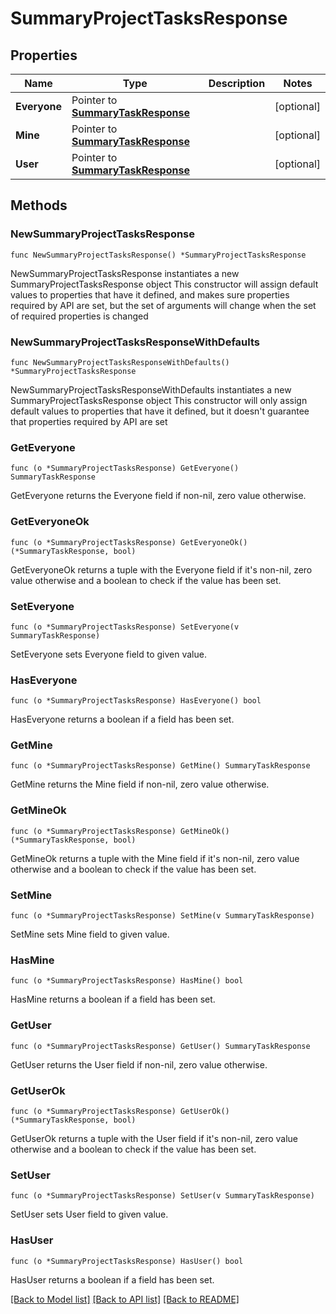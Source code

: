# SummaryProjectTasksResponse

## Properties

Name | Type | Description | Notes
------------ | ------------- | ------------- | -------------
**Everyone** | Pointer to [**SummaryTaskResponse**](summary.TaskResponse.md) |  | [optional] 
**Mine** | Pointer to [**SummaryTaskResponse**](summary.TaskResponse.md) |  | [optional] 
**User** | Pointer to [**SummaryTaskResponse**](summary.TaskResponse.md) |  | [optional] 

## Methods

### NewSummaryProjectTasksResponse

`func NewSummaryProjectTasksResponse() *SummaryProjectTasksResponse`

NewSummaryProjectTasksResponse instantiates a new SummaryProjectTasksResponse object
This constructor will assign default values to properties that have it defined,
and makes sure properties required by API are set, but the set of arguments
will change when the set of required properties is changed

### NewSummaryProjectTasksResponseWithDefaults

`func NewSummaryProjectTasksResponseWithDefaults() *SummaryProjectTasksResponse`

NewSummaryProjectTasksResponseWithDefaults instantiates a new SummaryProjectTasksResponse object
This constructor will only assign default values to properties that have it defined,
but it doesn't guarantee that properties required by API are set

### GetEveryone

`func (o *SummaryProjectTasksResponse) GetEveryone() SummaryTaskResponse`

GetEveryone returns the Everyone field if non-nil, zero value otherwise.

### GetEveryoneOk

`func (o *SummaryProjectTasksResponse) GetEveryoneOk() (*SummaryTaskResponse, bool)`

GetEveryoneOk returns a tuple with the Everyone field if it's non-nil, zero value otherwise
and a boolean to check if the value has been set.

### SetEveryone

`func (o *SummaryProjectTasksResponse) SetEveryone(v SummaryTaskResponse)`

SetEveryone sets Everyone field to given value.

### HasEveryone

`func (o *SummaryProjectTasksResponse) HasEveryone() bool`

HasEveryone returns a boolean if a field has been set.

### GetMine

`func (o *SummaryProjectTasksResponse) GetMine() SummaryTaskResponse`

GetMine returns the Mine field if non-nil, zero value otherwise.

### GetMineOk

`func (o *SummaryProjectTasksResponse) GetMineOk() (*SummaryTaskResponse, bool)`

GetMineOk returns a tuple with the Mine field if it's non-nil, zero value otherwise
and a boolean to check if the value has been set.

### SetMine

`func (o *SummaryProjectTasksResponse) SetMine(v SummaryTaskResponse)`

SetMine sets Mine field to given value.

### HasMine

`func (o *SummaryProjectTasksResponse) HasMine() bool`

HasMine returns a boolean if a field has been set.

### GetUser

`func (o *SummaryProjectTasksResponse) GetUser() SummaryTaskResponse`

GetUser returns the User field if non-nil, zero value otherwise.

### GetUserOk

`func (o *SummaryProjectTasksResponse) GetUserOk() (*SummaryTaskResponse, bool)`

GetUserOk returns a tuple with the User field if it's non-nil, zero value otherwise
and a boolean to check if the value has been set.

### SetUser

`func (o *SummaryProjectTasksResponse) SetUser(v SummaryTaskResponse)`

SetUser sets User field to given value.

### HasUser

`func (o *SummaryProjectTasksResponse) HasUser() bool`

HasUser returns a boolean if a field has been set.


[[Back to Model list]](../README.md#documentation-for-models) [[Back to API list]](../README.md#documentation-for-api-endpoints) [[Back to README]](../README.md)


